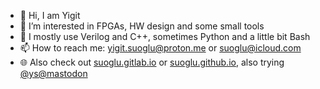 - 👋 Hi, I am Yigit
- 👀 I’m interested in FPGAs, HW design and some small tools
- 👾 I mostly use Verilog and C++, sometimes Python and a little bit Bash
- 📫 How to reach me: yigit.suoglu@proton.me or suoglu@icloud.com
- 🌐 Also check out [suoglu.gitlab.io](https://suoglu.gitlab.io) or [suoglu.github.io](https://suoglu.github.io), also trying <a rel="me" href="https://mastodon.sdf.org/@ys">@ys@mastodon</a>
